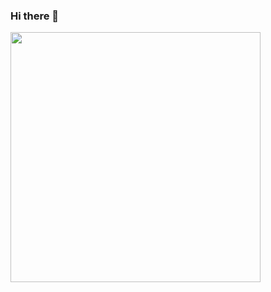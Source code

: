 ### Hi there 👋

<!--
**victorloboc/victorloboc** is a ✨ _special_ ✨ repository because its `README.md` (this file) appears on your GitHub profile.

Here are some ideas to get you started:

- 🔭 I’m currently working on ...
- 🌱 I’m currently learning ...
- 👯 I’m looking to collaborate on ...
- 🤔 I’m looking for help with ...
- 💬 Ask me about ...
- 📫 How to reach me: ...
- 😄 Pronouns: ...
- ⚡ Fun fact: ...
-->

<img width="400px" align="left" src="https://github-readme-stats.vercel.app/api/top-langs/?username=victorloboc&hide=html&layout=compact&theme=buefy" />
